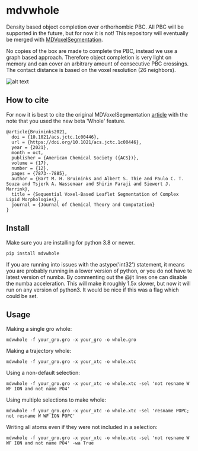 # mdvwhole
Density based object completion over orthorhombic PBC. All PBC will be supported in the future, but for now it is not! This repository will eventually be merged with [MDVoxelSegmentation](https://github.com/marrink-lab/MDVoxelSegmentation).

No copies of the box are made to complete the PBC, instead we use a graph based approach. Therefore object
completion is very light on memory and can cover an arbitrary amount of consecutive PBC crossings. The contact distance is based on
the voxel resolution (26 neighbors).

![alt text](https://user-images.githubusercontent.com/1488903/151573692-58d1eb6c-b6a2-444e-a7b8-937fa8ebc448.png)

## How to cite
For now it is best to cite the original MDVoxelSegmentation [article](https://pubs.acs.org/doi/abs/10.1021/acs.jctc.1c00446) with the note that you used the new beta 'Whole' feature.

```
@article{Bruininks2021,
  doi = {10.1021/acs.jctc.1c00446},
  url = {https://doi.org/10.1021/acs.jctc.1c00446},
  year = {2021},
  month = oct,
  publisher = {American Chemical Society ({ACS})},
  volume = {17},
  number = {12},
  pages = {7873--7885},
  author = {Bart M. H. Bruininks and Albert S. Thie and Paulo C. T. Souza and Tsjerk A. Wassenaar and Shirin Faraji and Siewert J. Marrink},
  title = {Sequential Voxel-Based Leaflet Segmentation of Complex Lipid Morphologies},
  journal = {Journal of Chemical Theory and Computation}
}
```

## Install
Make sure you are installing for python 3.8 or newer.

`pip install mdvwhole`

If you are running into issues with the astype('int32') statement, it means you are probably running in a lower version of python, or you do not have te latest version of numba. By commenting out the @jit lines one can disable the numba acceleration. This will make it roughly 1.5x slower, but now it will run on any version of python3. It would be nice if this was a flag which could be set.

## Usage
Making a single gro whole:

`mdvwhole -f your_gro.gro -x your_gro -o whole.gro`

Making a trajectory whole:

`mdvwhole -f your_gro.gro -x your_xtc -o whole.xtc`

Using a non-default selection:

`mdvwhole -f your_gro.gro -x your_xtc -o whole.xtc -sel 'not resname W WF ION and not name PO4'`

Using multiple selections to make whole:

`mdvwhole -f your_gro.gro -x your_xtc -o whole.xtc -sel 'resname POPC; not resname W WF ION POPC'`

Writing all atoms even if they were not included in a selection:

`mdvwhole -f your_gro.gro -x your_xtc -o whole.xtc -sel 'not resname W WF ION and not name PO4' -wa True`



